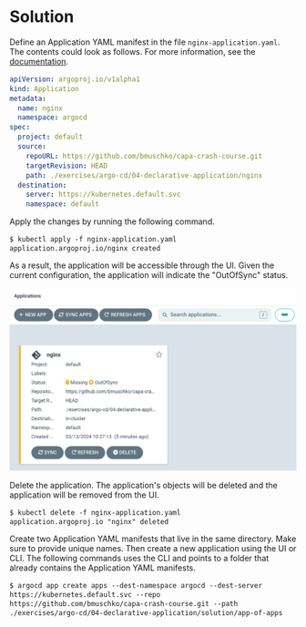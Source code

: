 # Solution

Define an Application YAML manifest in the file `nginx-application.yaml`. The contents could look as follows. For more information, see the [documentation](https://argo-cd.readthedocs.io/en/stable/operator-manual/declarative-setup/#applications).

```yaml
apiVersion: argoproj.io/v1alpha1
kind: Application
metadata:
  name: nginx
  namespace: argocd
spec:
  project: default
  source:
    repoURL: https://github.com/bmuschko/capa-crash-course.git
    targetRevision: HEAD
    path: ./exercises/argo-cd/04-declarative-application/nginx
  destination:
    server: https://kubernetes.default.svc
    namespace: default
```

Apply the changes by running the following command.

```
$ kubectl apply -f nginx-application.yaml
application.argoproj.io/nginx created
```

As a result, the application will be accessible through the UI. Given the current configuration, the application will indicate the "OutOfSync" status.

![single-application-ui](./imgs/single-application-ui.png)

Delete the application. The application's objects will be deleted and the application will be removed from the UI.

```
$ kubectl delete -f nginx-application.yaml
application.argoproj.io "nginx" deleted
```

Create two Application YAML manifests that live in the same directory. Make sure to provide unique names. Then create a new application using the UI or CLI. The following commands uses the CLI and points to a folder that already contains the Application YAML manifests.

```
$ argocd app create apps --dest-namespace argocd --dest-server https://kubernetes.default.svc --repo https://github.com/bmuschko/capa-crash-course.git --path ./exercises/argo-cd/04-declarative-application/solution/app-of-apps
```